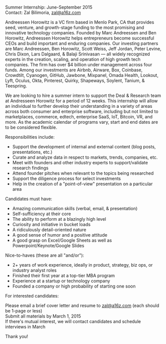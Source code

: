 Summer Internship: June-September 2015 <br>
Contact: Zal Bilimoria, zal@a16z.com <br>

Andreessen Horowitz is a VC firm based in Menlo Park, CA that provides seed, venture, and growth-stage funding to the most promising and innovative technology companies. Founded by Marc Andreessen and Ben Horowitz, Andreessen Horowitz helps entrepreneurs become successful CEOs and build important and enduring companies. Our investing partners are Marc Andreessen, Ben Horowitz, Scott Weiss, Jeff Jordan, Peter Levine, Chris Dixon, Lars Dalgaard, & Balaji Srinivasan — all widely recognized experts in the creation, scaling, and operation of high growth tech companies. The firm has over $4 billion under management across four funds. Among our investments are Airbnb, Airware, Box, Coinbase, Crowdtilt, Cyanogen, GitHub, Jawbone, Mixpanel, Omada Health, Lookout, Lyft, Oculus, Okta, Pinterest, Quirky, Shapeways, Soylent, Tanium, & Teespring.

We are looking to hire a summer intern to support the Deal & Research team at Andresseen Horowitz for a period of 12 weeks. This internship will allow an individual to further develop their understanding in a variety of areas across both consumer and enterprise software, including but not limited to marketplaces, commerce, edtech, enterprise SaaS, IoT, Bitcoin, VR, and more. As the academic calendar of programs vary, start and end dates are to be considered flexible.

Responsibilities include:
<ul>
<li>Support the development of internal and external content (blog posts, presentations, etc.) </li>
<li>Curate and analyze data in respect to markets, trends, companies, etc. </li>
<li>Meet with founders and other industry experts to support/validate research findings </li>
<li>Attend founder pitches when relevant to the topics being researched </li>
<li>Support the diligence process for select investments </li>
<li>Help in the creation of a "point-of-view" presentation on a particular area </li>
</ul>

Candidates must have:
<ul>
<li>Amazing communication skills (verbal, email, & presentation) </li>
<li>Self-sufficiency at their core </li>
<li>The ability to perform at a blazingly high level </li>
<li>Curiosity and initiative in bucket loads </li>
<li>A ridiculously detail-oriented nature </li>
<li>A good sense of humor and a positive attitude </li>
<li>A good grasp on Excel/Google Sheets as well as Powerpoint/Keynote/Google Slides </li>
</ul>

Nice-to-haves (these are all "and/or"):
<ul>
<li>2+ years of work experience, ideally in product, strategy, biz ops, or industry analyst roles </li>
<li>Finished their first year at a top-tier MBA program </li>
<li>Experience at a startup or technology company </li>
<li>Founded a company or high probability of starting one soon </li>
</ul>

For interested candidates:

Please email a brief cover letter and resume to zal@a16z.com (each should be 1-page or less) <br>
Submit all materials by March 1, 2015 <br>
If there's mutual interest, we will contact candidates and schedule interviews in March <br>

Thank you!
